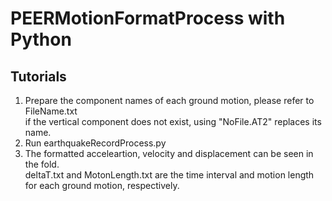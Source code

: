 # PEERMotionFormatProcess with Python
## Tutorials
1. Prepare the component names of each ground motion, please refer to FileName.txt  
   if the vertical component does not exist, using "NoFile.AT2" replaces its name.
2. Run earthquakeRecordProcess.py
3. The formatted acceleartion, velocity and displacement can be seen in the fold.  
   deltaT.txt and MotonLength.txt are the time interval and motion length for each ground motion, respectively.
   

